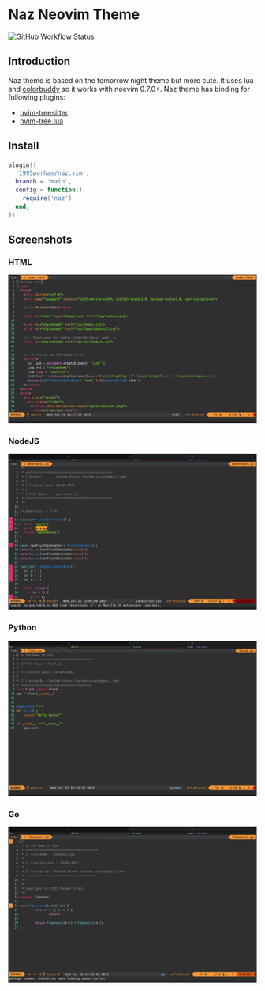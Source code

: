 # Naz Neovim Theme

![GitHub Workflow Status](https://img.shields.io/github/workflow/status/1995parham/naz.vim/ci?label=ci&logo=github&style=flat-square)

## Introduction

Naz theme is based on the tomorrow night theme but more cute.
It uses lua and [colorbuddy](https://github.com/tjdevries/colorbuddy.nvim) so it works with noevim 0.7.0+.
Naz theme has binding for following plugins:

- [nvim-treesitter](https://github.com/nvim-treesitter/nvim-treesitter)
- [nvim-tree.lua](https://github.com/kyazdani42/nvim-tree.lua)

## Install

```lua
plugin({
  '1995parham/naz.vim',
  branch = 'main',
  config = function()
    require('naz')
  end,
})
```

## Screenshots

### HTML

![html sample](screenshots/html.png)

### NodeJS

![nodejs sample](screenshots/nodejs.png)

### Python

![python sample](screenshots/python.png)

### Go

![python sample](screenshots/go.png)
